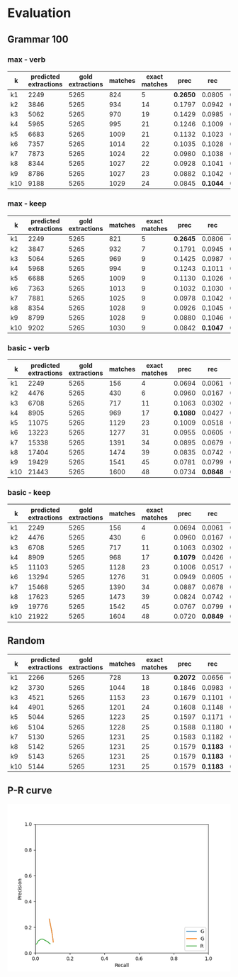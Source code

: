 # Evaluation
## Grammar 100
### max - verb

|  k | predicted extractions | gold extractions | matches | exact matches | prec | rec | F1 |
|-------------- | -------------- | -------------- | -------------- | -------------- | -------------- | -------------- | -------------- | 
| k1 | 2249 | 5265 | 824 | 5 | **0.2650** | 0.0805 | 0.1235 | 
| k2 | 3846 | 5265 | 934 | 14 | 0.1797 | 0.0942 | **0.1236** | 
| k3 | 5062 | 5265 | 970 | 19 | 0.1429 | 0.0985 | 0.1166 | 
| k4 | 5965 | 5265 | 995 | 21 | 0.1246 | 0.1009 | 0.1115 | 
| k5 | 6683 | 5265 | 1009 | 21 | 0.1132 | 0.1023 | 0.1075 | 
| k6 | 7357 | 5265 | 1014 | 22 | 0.1035 | 0.1028 | 0.1031 | 
| k7 | 7873 | 5265 | 1024 | 22 | 0.0980 | 0.1038 | 0.1008 | 
| k8 | 8344 | 5265 | 1027 | 22 | 0.0928 | 0.1041 | 0.0981 | 
| k9 | 8786 | 5265 | 1027 | 23 | 0.0882 | 0.1042 | 0.0956 | 
| k10 | 9188 | 5265 | 1029 | 24 | 0.0845 | **0.1044** | 0.0934 | 


### max - keep

|  k | predicted extractions | gold extractions | matches | exact matches | prec | rec | F1 |
|-------------- | -------------- | -------------- | -------------- | -------------- | -------------- | -------------- | -------------- | 
| k1 | 2249 | 5265 | 821 | 5 | **0.2645** | 0.0806 | 0.1236 | 
| k2 | 3847 | 5265 | 932 | 7 | 0.1791 | 0.0945 | **0.1237** | 
| k3 | 5064 | 5265 | 969 | 9 | 0.1425 | 0.0987 | 0.1167 | 
| k4 | 5968 | 5265 | 994 | 9 | 0.1243 | 0.1011 | 0.1115 | 
| k5 | 6688 | 5265 | 1009 | 9 | 0.1130 | 0.1026 | 0.1075 | 
| k6 | 7363 | 5265 | 1013 | 9 | 0.1032 | 0.1030 | 0.1031 | 
| k7 | 7881 | 5265 | 1025 | 9 | 0.0978 | 0.1042 | 0.1009 | 
| k8 | 8354 | 5265 | 1028 | 9 | 0.0926 | 0.1045 | 0.0982 | 
| k9 | 8799 | 5265 | 1028 | 9 | 0.0880 | 0.1046 | 0.0956 | 
| k10 | 9202 | 5265 | 1030 | 9 | 0.0842 | **0.1047** | 0.0934 | 


### basic - verb

|  k | predicted extractions | gold extractions | matches | exact matches | prec | rec | F1 |
|-------------- | -------------- | -------------- | -------------- | -------------- | -------------- | -------------- | -------------- | 
| k1 | 2249 | 5265 | 156 | 4 | 0.0694 | 0.0061 | 0.0112 | 
| k2 | 4476 | 5265 | 430 | 6 | 0.0960 | 0.0167 | 0.0284 | 
| k3 | 6708 | 5265 | 717 | 11 | 0.1063 | 0.0302 | 0.0471 | 
| k4 | 8905 | 5265 | 969 | 17 | **0.1080** | 0.0427 | 0.0612 | 
| k5 | 11075 | 5265 | 1129 | 23 | 0.1009 | 0.0518 | 0.0684 | 
| k6 | 13223 | 5265 | 1277 | 31 | 0.0955 | 0.0605 | 0.0741 | 
| k7 | 15338 | 5265 | 1391 | 34 | 0.0895 | 0.0679 | 0.0772 | 
| k8 | 17404 | 5265 | 1474 | 39 | 0.0835 | 0.0742 | 0.0786 | 
| k9 | 19429 | 5265 | 1541 | 45 | 0.0781 | 0.0799 | **0.0790** | 
| k10 | 21443 | 5265 | 1600 | 48 | 0.0734 | **0.0848** | 0.0787 | 


### basic - keep

|  k | predicted extractions | gold extractions | matches | exact matches | prec | rec | F1 |
|-------------- | -------------- | -------------- | -------------- | -------------- | -------------- | -------------- | -------------- | 
| k1 | 2249 | 5265 | 156 | 4 | 0.0694 | 0.0061 | 0.0112 | 
| k2 | 4476 | 5265 | 430 | 6 | 0.0960 | 0.0167 | 0.0284 | 
| k3 | 6708 | 5265 | 717 | 11 | 0.1063 | 0.0302 | 0.0471 | 
| k4 | 8909 | 5265 | 968 | 17 | **0.1079** | 0.0426 | 0.0611 | 
| k5 | 11103 | 5265 | 1128 | 23 | 0.1006 | 0.0517 | 0.0683 | 
| k6 | 13294 | 5265 | 1276 | 31 | 0.0949 | 0.0605 | 0.0739 | 
| k7 | 15468 | 5265 | 1390 | 34 | 0.0887 | 0.0678 | 0.0769 | 
| k8 | 17623 | 5265 | 1473 | 39 | 0.0824 | 0.0742 | 0.0781 | 
| k9 | 19776 | 5265 | 1542 | 45 | 0.0767 | 0.0799 | **0.0783** | 
| k10 | 21922 | 5265 | 1604 | 48 | 0.0720 | **0.0849** | 0.0779 | 


## Random

|  k | predicted extractions | gold extractions | matches | exact matches | prec | rec | F1 |
|-------------- | -------------- | -------------- | -------------- | -------------- | -------------- | -------------- | -------------- | 
| k1 | 2266 | 5265 | 728 | 13 | **0.2072** | 0.0656 | 0.0997 | 
| k2 | 3730 | 5265 | 1044 | 18 | 0.1846 | 0.0983 | 0.1283 | 
| k3 | 4521 | 5265 | 1153 | 23 | 0.1679 | 0.1101 | 0.1330 | 
| k4 | 4901 | 5265 | 1201 | 24 | 0.1608 | 0.1148 | 0.1340 | 
| k5 | 5044 | 5265 | 1223 | 25 | 0.1597 | 0.1171 | 0.1351 | 
| k6 | 5104 | 5265 | 1228 | 25 | 0.1588 | 0.1180 | **0.1354** | 
| k7 | 5130 | 5265 | 1231 | 25 | 0.1583 | 0.1182 | 0.1353 | 
| k8 | 5142 | 5265 | 1231 | 25 | 0.1579 | **0.1183** | 0.1353 | 
| k9 | 5143 | 5265 | 1231 | 25 | 0.1579 | **0.1183** | 0.1353 | 
| k10 | 5144 | 5265 | 1231 | 25 | 0.1579 | **0.1183** | 0.1353 | 


## P-R curve
![](pr_curve.png)